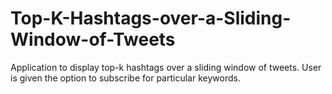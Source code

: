 # Top-K-Hashtags-over-a-Sliding-Window-of-Tweets
Application to display top-k hashtags over a sliding window of tweets. 
User is given the option to subscribe for particular keywords.
